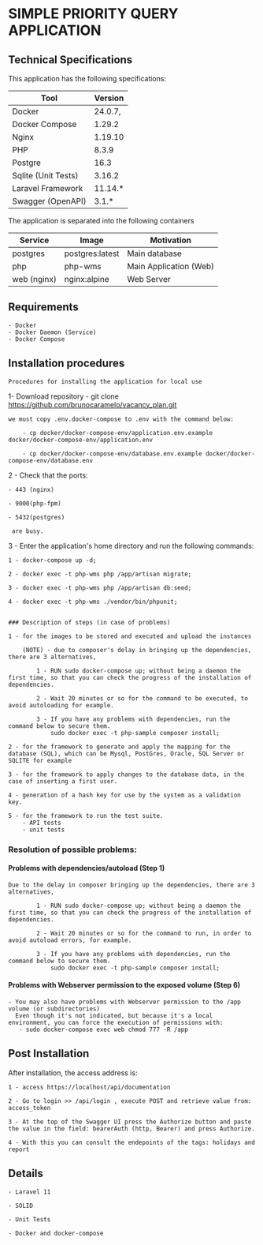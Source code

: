 # SIMPLE PRIORITY QUERY APPLICATION


## Technical Specifications

This application has the following specifications: 

| Tool | Version |
| --- | --- |
| Docker | 24.0.7, |
| Docker Compose | 1.29.2 |
| Nginx | 1.19.10 |
| PHP | 8.3.9 |
| Postgre | 16.3 |
| Sqlite (Unit Tests) | 3.16.2 |
| Laravel Framework | 11.14.* |
| Swagger (OpenAPI) | 3.1.* |


The application is separated into the following containers

| Service | Image | Motivation
| --- | --- | --- |
| postgres | postgres:latest | Main database |
| php | php-wms | Main Application (Web) |
| web (nginx) | nginx:alpine | Web Server |

## Requirements
    - Docker
    - Docker Daemon (Service)
    - Docker Compose

## Installation procedures
    Procedures for installing the application for local use

1- Download repository 
    - git clone https://github.com/brunocaramelo/vacancy_plan.git
       
    we must copy .env.docker-compose to .env with the command below:

        - cp docker/docker-compose-env/application.env.example docker/docker-compose-env/application.env

        - cp docker/docker-compose-env/database.env.example docker/docker-compose-env/database.env

2 - Check that the ports:

    - 443 (nginx) 
    
    - 9000(php-fpm)

    - 5432(postgres) 

     are busy.


3 - Enter the application's home directory and run the following commands:
    
    1 - docker-compose up -d;

    2 - docker exec -t php-wms php /app/artisan migrate;

    3 - docker exec -t php-wms php /app/artisan db:seed;

    4 - docker exec -t php-wms ./vendor/bin/phpunit;


    ### Description of steps (in case of problems)

    1 - for the images to be stored and executed and upload the instances
        
        (NOTE) - due to composer's delay in bringing up the dependencies, there are 3 alternatives,
        
            1 - RUN sudo docker-compose up; without being a daemon the first time, so that you can check the progress of the installation of dependencies.
            
            2 - Wait 20 minutes or so for the command to be executed, to avoid autoloading for example.
            
            3 - If you have any problems with dependencies, run the command below to secure them.
                sudo docker exec -t php-sample composer install;
    
    2 - for the framework to generate and apply the mapping for the database (SQL), which can be Mysql, PostGres, Oracle, SQL Server or SQLITE for example
    
    3 - for the framework to apply changes to the database data, in the case of inserting a first user.
    
    4 - generation of a hash key for use by the system as a validation key.
    
    5 - for the framework to run the test suite.
        - API tests  
        - unit tests
     
### Resolution of possible problems:

#### Problems with dependencies/autoload (Step 1)
    Due to the delay in composer bringing up the dependencies, there are 3 alternatives,
        
            1 - RUN sudo docker-compose up; without being a daemon the first time, so that you can check the progress of the installation of dependencies.
            
            2 - Wait 20 minutes or so for the command to run, in order to avoid autoload errors, for example.
            
            3 - If you have any problems with dependencies, run the command below to secure them.
                sudo docker exec -t php-sample composer install;

#### Problems with Webserver permission to the exposed volume (Step 6)
    - You may also have problems with Webserver permission to the /app volume (or subdirectories)
      Even though it's not indicated, but because it's a local environment, you can force the execution of permissions with:
       - sudo docker-compose exec web chmod 777 -R /app    

## Post Installation

After installation, the access address is:

    1 - access https://localhost/api/documentation

    2 - Go to login >> /api/login , execute POST and retrieve value from: access_token

    3 - At the top of the Swagger UI press the Authorize button and paste the value in the field: bearerAuth (http, Bearer) and press Authorize.

    4 - With this you can consult the endepoints of the tags: holidays and report

## Details

    - Laravel 11

    - SOLID

    - Unit Tests

    - Docker and docker-compose
